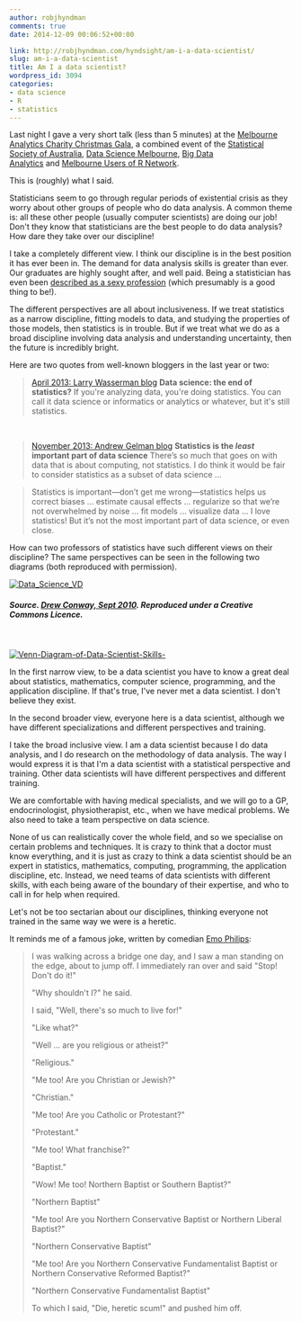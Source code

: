 ```yaml
---
author: robjhyndman
comments: true
date: 2014-12-09 00:06:52+00:00

link: http://robjhyndman.com/hyndsight/am-i-a-data-scientist/
slug: am-i-a-data-scientist
title: Am I a data scientist?
wordpress_id: 3094
categories:
- data science
- R
- statistics
---
```


Last night I gave a very short talk (less than 5 minutes) at the [Melbourne Analytics Charity Christmas Gala](http://www.meetup.com/Data-Science-Melbourne/events/212783372/), a combined event of the [Statistical Society of Australia](http://www.meetup.com/Statistical-Society-of-Australia-Victorian-Branch/), [Data Science Melbourne](http://www.meetup.com/Data-Science-Melbourne/), [Big Data Analytics](http://www.meetup.com/BigDataAnalyticsMelbourne/) and [Melbourne Users of R Network](http://www.meetup.com/MelbURN-Melbourne-Users-of-R-Network/).

This is (roughly) what I said.<!-- more -->





Statisticians seem to go through regular periods of existential crisis as they worry about other groups of people who do data analysis. A common theme is: all these other people (usually computer scientists) are doing our job! Don't they know that statisticians are the best people to do data analysis? How dare they take over our discipline!

I take a completely different view. I think our discipline is in the best position it has ever been in. The demand for data analysis skills is greater than ever. Our graduates are highly sought after, and well paid. Being a statistician has even been [described as a sexy profession](https://www.youtube.com/watch?v=tm3lZJdEvCc) (which presumably is a good thing to be!).

The different perspectives are all about inclusiveness. If we treat statistics as a narrow discipline, fitting models to data, and studying the properties of those models, then statistics is in trouble. But if we treat what we do as a broad discipline involving data analysis and understanding uncertainty, then the future is incredibly bright.

Here are two quotes from well-known bloggers in the last year or two:

>[April 2013: Larry Wasserman blog](http://normaldeviate.wordpress.com/2013/04/13/data-science-the-end-of-statistics/)
**Data science: the end of statistics?**
If you're analyzing data, you're doing statistics. You can call it data science or informatics or analytics or whatever, but it's still statistics.

&nbsp;

>[November 2013: Andrew Gelman blog](http://andrewgelman.com/2013/11/14/statistics-least-important-part-data-science/)
**Statistics is the _least_ important part of data science**
There’s so much that goes on with data that is about computing, not statistics. I do think it would be fair to consider statistics as a subset of data science ...

>Statistics is important—don’t get me wrong—statistics helps us correct biases ... estimate causal effects ... regularize so that we’re not overwhelmed by noise ... fit models ... visualize data ... I love statistics! But it’s not the most important part of data science, or even close.



How can two professors of statistics have such different views on their discipline? The same perspectives can be seen in the following two diagrams (both reproduced with permission).

[![Data_Science_VD](/files/Data_Science_VD.png)](/files/Data_Science_VD.png)

<h5>Source. <a href=http://drewconway.com/zia/2013/3/26/the-data-science-venn-diagram>Drew Conway, Sept 2010</a>. Reproduced under a Creative Commons Licence.</h5>

&nbsp;

[![Venn-Diagram-of-Data-Scientist-Skills-](/files/Venn-Diagram-of-Data-Scientist-Skills-.png)](/files/Venn-Diagram-of-Data-Scientist-Skills-.png)

In the first narrow view, to be a data scientist you have to know a great deal about statistics, mathematics, computer science, programming, and the application discipline. If that's true, I've never met a data scientist. I don't believe they exist.

In the second broader view, everyone here is a data scientist, although we have different specializations and different perspectives and training.

I take the broad inclusive view. I am a data scientist because I do data analysis, and I do research on the methodology of data analysis. The way I would express it is that I'm a data scientist with a statistical perspective and training. Other data scientists will have different perspectives and different training.

We are comfortable with having medical specialists, and we will go to a GP, endocrinologist, physiotherapist, etc., when we have medical problems. We also need to take a team perspective on data science.

None of us can realistically cover the whole field, and so we specialise on certain problems and techniques. It is crazy to think that a doctor must know everything, and it is just as crazy to think a data scientist should be an expert in statistics, mathematics, computing, programming, the application discipline, etc. Instead, we need teams of data scientists with different skills, with each being aware of the boundary of their expertise, and who to call in for help when required.

Let's not be too sectarian about our disciplines, thinking everyone not trained in the same way we were is a heretic.

It reminds me of a famous joke, written by comedian [Emo Philips](http://www.emophilips.com/):

<blockquote>
I was walking across a bridge one day, and I saw a man standing on the edge, about to jump off. I immediately ran over and said "Stop! Don't do it!"
<p>
"Why shouldn't I?" he said.
<p>
I said, "Well, there's so much to live for!"
<p>
"Like what?"
<p>
"Well ... are you religious or atheist?"
<p>
"Religious."
<p>
"Me too! Are you Christian or Jewish?"
<p>
"Christian."
<p>
"Me too! Are you Catholic or Protestant?"
<p>
"Protestant."
<p>
"Me too! What franchise?"
<p>
"Baptist."
<p>
"Wow! Me too! Northern Baptist or Southern Baptist?"
<p>
"Northern Baptist"
<p>
"Me too! Are you Northern Conservative Baptist or Northern Liberal Baptist?"
<p>
"Northern Conservative Baptist"
<p>
"Me too! Are you Northern Conservative Fundamentalist Baptist or Northern Conservative Reformed Baptist?"
<p>
"Northern Conservative Fundamentalist Baptist"
<p>
To which I said, "Die, heretic scum!" and pushed him off.</blockquote>
